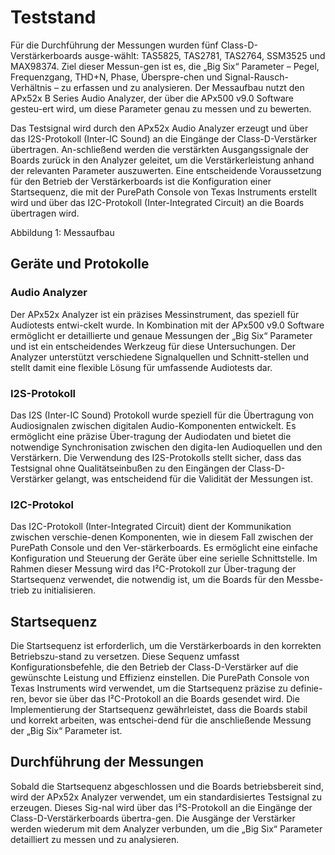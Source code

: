 # Teststand

Für die Durchführung der Messungen wurden fünf Class-D-Verstärkerboards ausge-wählt: TAS5825, TAS2781, TAS2764, SSM3525 und MAX98374. Ziel dieser Messun-gen ist es, die „Big Six“ Parameter – Pegel, Frequenzgang, THD+N, Phase, Überspre-chen und Signal-Rausch-Verhältnis – zu erfassen und zu analysieren. Der Messaufbau nutzt den APx52x B Series Audio Analyzer, der über die APx500 v9.0 Software gesteu-ert wird, um diese Parameter genau zu messen und zu bewerten.

Das Testsignal wird durch den APx52x Audio Analyzer erzeugt und über das I2S-Protokoll (Inter-IC Sound) an die Eingänge der Class-D-Verstärker übertragen. An-schließend werden die verstärkten Ausgangssignale der Boards zurück in den Analyzer geleitet, um die Verstärkerleistung anhand der relevanten Parameter auszuwerten. Eine entscheidende Voraussetzung für den Betrieb der Verstärkerboards ist die Konfiguration einer Startsequenz, die mit der PurePath Console von Texas Instruments erstellt wird und über das I2C-Protokoll (Inter-Integrated Circuit) an die Boards übertragen wird.
 
Abbildung 1: Messaufbau

## Geräte und Protokolle

### Audio Analyzer
Der APx52x Analyzer ist ein präzises Messinstrument, das speziell für Audiotests entwi-ckelt wurde. In Kombination mit der APx500 v9.0 Software ermöglicht er detaillierte und genaue Messungen der „Big Six“ Parameter und ist ein entscheidendes Werkzeug für diese Untersuchungen. Der Analyzer unterstützt verschiedene Signalquellen und Schnitt-stellen und stellt damit eine flexible Lösung für umfassende Audiotests dar.

### I2S-Protokoll
Das I2S (Inter-IC Sound) Protokoll wurde speziell für die Übertragung von Audiosignalen zwischen digitalen Audio-Komponenten entwickelt. Es ermöglicht eine präzise Über-tragung der Audiodaten und bietet die notwendige Synchronisation zwischen den digita-len Audioquellen und den Verstärkern. Die Verwendung des I2S-Protokolls stellt sicher, dass das Testsignal ohne Qualitätseinbußen zu den Eingängen der Class-D-Verstärker gelangt, was entscheidend für die Validität der Messungen ist.

### I2C-Protokol
Das I2C-Protokoll (Inter-Integrated Circuit) dient der Kommunikation zwischen verschie-denen Komponenten, wie in diesem Fall zwischen der PurePath Console und den Ver-stärkerboards. Es ermöglicht eine einfache Konfiguration und Steuerung der Geräte über eine serielle Schnittstelle. Im Rahmen dieser Messung wird das I²C-Protokoll zur Über-tragung der Startsequenz verwendet, die notwendig ist, um die Boards für den Messbe-trieb zu initialisieren.

## Startsequenz
Die Startsequenz ist erforderlich, um die Verstärkerboards in den korrekten Betriebszu-stand zu versetzen. Diese Sequenz umfasst Konfigurationsbefehle, die den Betrieb der Class-D-Verstärker auf die gewünschte Leistung und Effizienz einstellen. Die PurePath Console von Texas Instruments wird verwendet, um die Startsequenz präzise zu definie-ren, bevor sie über das I²C-Protokoll an die Boards gesendet wird. Die Implementierung der Startsequenz gewährleistet, dass die Boards stabil und korrekt arbeiten, was entschei-dend für die anschließende Messung der „Big Six“ Parameter ist. 

## Durchführung der Messungen
Sobald die Startsequenz abgeschlossen und die Boards betriebsbereit sind, wird der APx52x Analyzer verwendet, um ein standardisiertes Testsignal zu erzeugen. Dieses Sig-nal wird über das I²S-Protokoll an die Eingänge der Class-D-Verstärkerboards übertra-gen. Die Ausgänge der Verstärker werden wiederum mit dem Analyzer verbunden, um die „Big Six“ Parameter detailliert zu messen und zu analysieren.
